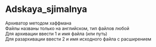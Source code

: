 # Adskaya_sjimalnya
Архиватор методом хаффмана  
Файлы названы только на английском, тип файлов любой  
Для архивации ввести 1 и имя файла (или путь)  
Для разархивации ввести 2 и имя исходного файла с расширением
